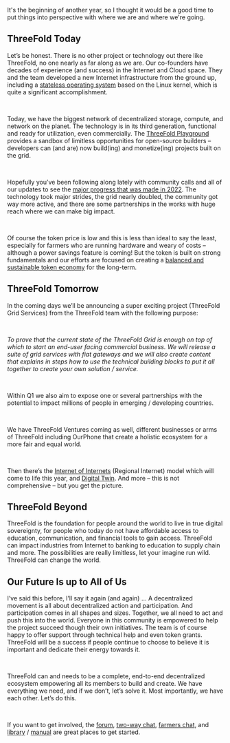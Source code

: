 It's the beginning of another year, so I thought it would be a good time to put things into perspective with where we are and where we're going.

## ThreeFold Today

Let’s be honest. There is no other project or technology out there like ThreeFold, no one nearly as far along as we are. Our co-founders have decades of experience (and success) in the Internet and Cloud space. They and the team developed a new Internet infrastructure from the ground up, including a [stateless operating system](https://library.threefold.me/info/threefold#/tfgrid/threefold__zos) based on the Linux kernel, which is quite a significant accomplishment.

<br>

Today, we have the biggest network of decentralized storage, compute, and network on the planet. The technology is in its third generation, functional and ready for utilization, even commercially. The [ThreeFold Playground](https://play.grid.tf) provides a sandbox of limitless opportunities for open-source builders – developers can (and are) now build(ing) and monetize(ing) projects built on the grid.

<br>

Hopefully you’ve been following along lately with community calls and all of our updates to see the [major progress that was made in 2022](https://forum.threefold.io/t/end-of-year-2022-community-call-recording/3636). The technology took major strides, the grid nearly doubled, the community got way more active, and there are some partnerships in the works with huge reach where we can make big impact.

<br>

Of course the token price is low and this is less than ideal to say the least, especially for farmers who are running hardware and weary of costs – although a power savings feature is coming! But the token is built on strong fundamentals and our efforts are focused on creating a [balanced and sustainable token economy](https://forum.threefold.io/t/a-new-financial-system-is-needed-for-a-better-future/3547) for the long-term.

## ThreeFold Tomorrow

In the coming days we’ll be announcing a super exciting project (ThreeFold Grid Services) from the ThreeFold team with the following purpose:

<br>

_To prove that the current state of the ThreeFold Grid is enough on top of which to start an end-user facing commercial business. We will release a suite of grid services with fiat gateways and we will also create content that explains in steps how to use the technical building blocks to put it all together to create your own solution / service._

<br>

Within Q1 we also aim to expose one or several partnerships with the potential to impact millions of people in emerging / developing countries.

<br>

We have ThreeFold Ventures coming as well, different businesses or arms of ThreeFold including OurPhone that create a holistic ecosystem for a more fair and equal world.

<br>

Then there’s the [Internet of Internets](https://threefold.io/blog/internet-of-internets/) (Regional Internet) model which will come to life this year, and [Digital Twin](https://www.threefold.io/blog/digital-twin/). And more – this is not comprehensive – but you get the picture.

## ThreeFold Beyond

ThreeFold is the foundation for people around the world to live in true digital sovereignty, for people who today do not have affordable access to education, communication, and financial tools to gain access. ThreeFold can impact industries from Internet to banking to education to supply chain and more. The possibilities are really limitless, let your imagine run wild. ThreeFold can change the world.

## Our Future Is up to All of Us

I’ve said this before, I’ll say it again (and again) … A decentralized movement is all about decentralized action and participation. And participation comes in all shapes and sizes. Together, we all need to act and push this into the world. Everyone in this community is empowered to help the project succeed though their own initiatives. The team is of course happy to offer support through technical help and even token grants. ThreeFold will be a success if people continue to choose to believe it is important and dedicate their energy towards it.

<br>

ThreeFold can and needs to be a complete, end-to-end decentralized ecosystem empowering all its members to build and create. We have everything we need, and if we don’t, let’s solve it. Most importantly, we have each other. Let’s do this.

<br>

If you want to get involved, the [forum](https://forum.threefold.io), [two-way chat](https://t.me/threefold), [farmers chat](https://t.me/threefoldfarmers), and [library](https://library.threefold.me/info/threefold) / [manual](https://library.threefold.me/info/manual/#/) are great places to get started.